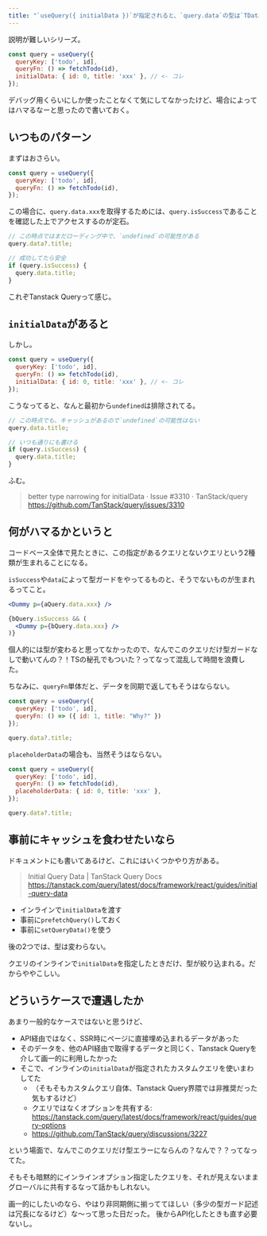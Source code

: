 ```yaml
---
title: "`useQuery({ initialData })`が指定されると、`query.data`の型は`TData | undefined`ではなく`TData`"
---
```


説明が難しいシリーズ。

```js
const query = useQuery({
  queryKey: ['todo', id],
  queryFn: () => fetchTodo(id),
  initialData: { id: 0, title: 'xxx' }, // <- コレ 
});
```

デバッグ用くらいにしか使ったことなくて気にしてなかったけど、場合によってはハマるなーと思ったので書いておく。

## いつものパターン

まずはおさらい。

```js
const query = useQuery({
  queryKey: ['todo', id],
  queryFn: () => fetchTodo(id),
});
```

この場合に、`query.data.xxx`を取得するためには、`query.isSuccess`であることを確認した上でアクセスするのが定石。

```js
// この時点ではまだローディング中で、`undefined`の可能性がある
query.data?.title;

// 成功してたら安全
if (query.isSuccess) {
  query.data.title;
}
```

これぞTanstack Queryって感じ。

## `initialData`があると

しかし。

```js
const query = useQuery({
  queryKey: ['todo', id],
  queryFn: () => fetchTodo(id),
  initialData: { id: 0, title: 'xxx' }, // <- コレ 
});
```

こうなってると、なんと最初から`undefined`は排除されてる。

```js
// この時点でも、キャッシュがあるので`undefined`の可能性はない
query.data.title;

// いつも通りにも書ける
if (query.isSuccess) {
  query.data.title;
}
```

ふむ。

> better type narrowing for initialData · Issue #3310 · TanStack/query
> https://github.com/TanStack/query/issues/3310

## 何がハマるかというと

コードベース全体で見たときに、この指定があるクエリとないクエリという2種類が生まれることになる。

`isSuccess`や`data`によって型ガードをやってるものと、そうでないものが生まれるってこと。

```jsx
<Dummy p={aQuery.data.xxx} />

{bQuery.isSuccess && (
  <Dummy p={bQuery.data.xxx} />
)}
```

個人的には型が変わると思ってなかったので、なんでこのクエリだけ型ガードなしで動いてんの？！TSの秘孔でもついた？ってなって混乱して時間を浪費した。

ちなみに、`queryFn`単体だと、データを同期で返してもそうはならない。

```js
const query = useQuery({
  queryKey: ['todo', id],
  queryFn: () => ({ id: 1, title: "Why?" })
});

query.data?.title;
```

`placeholderData`の場合も、当然そうはならない。

```js
const query = useQuery({
  queryKey: ['todo', id],
  queryFn: () => fetchTodo(id),
  placeholderData: { id: 0, title: 'xxx' },
});

query.data?.title;
```

## 事前にキャッシュを食わせたいなら

ドキュメントにも書いてあるけど、これにはいくつかやり方がある。

> Initial Query Data | TanStack Query Docs
> https://tanstack.com/query/latest/docs/framework/react/guides/initial-query-data

- インラインで`initialData`を渡す
- 事前に`prefetchQuery()`しておく
- 事前に`setQueryData()`を使う

後の2つでは、型は変わらない。

クエリのインラインで`initialData`を指定したときだけ、型が絞り込まれる。だからややこしい。

## どういうケースで遭遇したか

あまり一般的なケースではないと思うけど、

- API経由ではなく、SSR時にページに直接埋め込まれるデータがあった
- そのデータを、他のAPI経由で取得するデータと同じく、Tanstack Queryを介して画一的に利用したかった
- そこで、インラインの`initialData`が指定されたカスタムクエリを使いまわしてた
  - （そもそもカスタムクエリ自体、Tanstack Query界隈では非推奨だった気もするけど）
  - クエリではなくオプションを共有する: https://tanstack.com/query/latest/docs/framework/react/guides/query-options
  - https://github.com/TanStack/query/discussions/3227

という場面で、なんでこのクエリだけ型エラーにならんの？なんで？？ってなってた。

そもそも暗黙的にインラインオプション指定したクエリを、それが見えないままグローバルに共有するなって話かもしれない。

画一的にしたいのなら、やはり非同期側に揃っててほしい（多少の型ガード記述は冗長になるけど）な〜って思った日だった。
後からAPI化したときも直す必要ないし。
